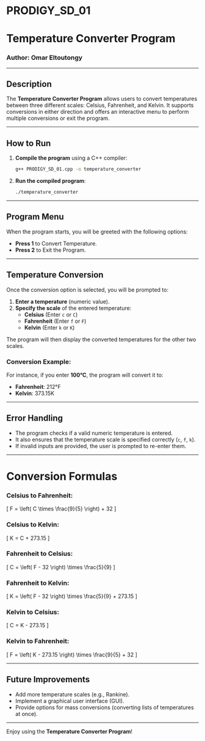 # PRODIGY_SD_01

# Temperature Converter Program

### Author: Omar Eltoutongy

---

## Description

The **Temperature Converter Program** allows users to convert temperatures between three different scales: Celsius, Fahrenheit, and Kelvin. It supports conversions in either direction and offers an interactive menu to perform multiple conversions or exit the program.

---

## How to Run

1. **Compile the program** using a C++ compiler:

   ```bash
   g++ PRODIGY_SD_01.cpp -o temperature_converter
   ```

2. **Run the compiled program**:

   ```bash
   ./temperature_converter
   ```

---

## Program Menu

When the program starts, you will be greeted with the following options:

- **Press 1** to Convert Temperature.
- **Press 2** to Exit the Program.

---

## Temperature Conversion

Once the conversion option is selected, you will be prompted to:

1. **Enter a temperature** (numeric value).
2. **Specify the scale** of the entered temperature:
   - **Celsius** (Enter `c` or `C`)
   - **Fahrenheit** (Enter `f` or `F`)
   - **Kelvin** (Enter `k` or `K`)

The program will then display the converted temperatures for the other two scales.

### Conversion Example:

For instance, if you enter **100°C**, the program will convert it to:

- **Fahrenheit**: 212°F
- **Kelvin**: 373.15K

---

## Error Handling

- The program checks if a valid numeric temperature is entered.
- It also ensures that the temperature scale is specified correctly (`c`, `f`, `k`).
- If invalid inputs are provided, the user is prompted to re-enter them.

---

# Conversion Formulas

### Celsius to Fahrenheit:
\[ F = \left( C \times \frac{9}{5} \right) + 32 \]

### Celsius to Kelvin:
\[ K = C + 273.15 \]

### Fahrenheit to Celsius:
\[ C = \left( F - 32 \right) \times \frac{5}{9} \]

### Fahrenheit to Kelvin:
\[ K = \left( F - 32 \right) \times \frac{5}{9} + 273.15 \]

### Kelvin to Celsius:
\[ C = K - 273.15 \]

### Kelvin to Fahrenheit:
\[ F = \left( K - 273.15 \right) \times \frac{9}{5} + 32 \]


---

## Future Improvements

- Add more temperature scales (e.g., Rankine).
- Implement a graphical user interface (GUI).
- Provide options for mass conversions (converting lists of temperatures at once).

---

Enjoy using the **Temperature Converter Program**!
